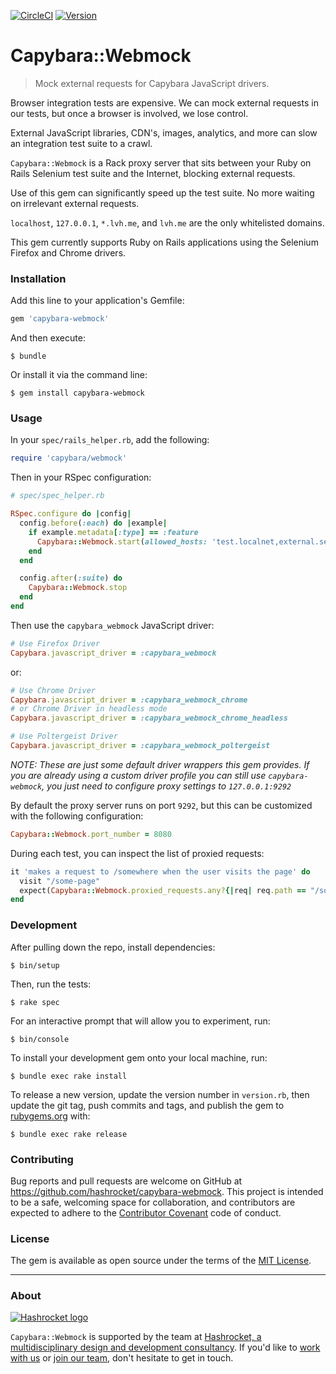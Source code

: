 [![CircleCI](https://img.shields.io/circleci/project/hashrocket/capybara-webmock/master.svg?maxAge=2592000)](https://circleci.com/gh/hashrocket/capybara-webmock)
[![Version](https://img.shields.io/gem/v/capybara-webmock.svg?style=flat)](https://rubygems.org/gems/capybara-webmock)

# Capybara::Webmock

> Mock external requests for Capybara JavaScript drivers.

Browser integration tests are expensive. We can mock external requests in our
tests, but once a browser is involved, we lose control.

External JavaScript libraries, CDN's, images, analytics, and more can slow an
integration test suite to a crawl.

`Capybara::Webmock` is a Rack proxy server that sits between your Ruby on Rails
Selenium test suite and the Internet, blocking external requests.

Use of this gem can significantly speed up the test suite. No more waiting on
irrelevant external requests.

`localhost`, `127.0.0.1`, `*.lvh.me`, and `lvh.me` are the only whitelisted
domains.

This gem currently supports Ruby on Rails applications using the Selenium
Firefox and Chrome drivers.

### Installation

Add this line to your application's Gemfile:

```ruby
gem 'capybara-webmock'
```

And then execute:

```
$ bundle
```

Or install it via the command line:

```
$ gem install capybara-webmock
```

### Usage

In your `spec/rails_helper.rb`, add the following:

```ruby
require 'capybara/webmock'
```

Then in your RSpec configuration:

```ruby
# spec/spec_helper.rb

RSpec.configure do |config|
  config.before(:each) do |example|
    if example.metadata[:type] == :feature
      Capybara::Webmock.start(allowed_hosts: 'test.localnet,external.service')
    end
  end

  config.after(:suite) do
    Capybara::Webmock.stop
  end
end
```

Then use the `capybara_webmock` JavaScript driver:

```ruby
# Use Firefox Driver
Capybara.javascript_driver = :capybara_webmock
```

or:

```ruby
# Use Chrome Driver
Capybara.javascript_driver = :capybara_webmock_chrome
# or Chrome Driver in headless mode
Capybara.javascript_driver = :capybara_webmock_chrome_headless
```

```ruby
# Use Poltergeist Driver
Capybara.javascript_driver = :capybara_webmock_poltergeist
```

*NOTE: These are just some default driver wrappers this gem provides. If you are
already using a custom driver profile you can still use `capybara-webmock`, you
just need to configure proxy settings to `127.0.0.1:9292`*

By default the proxy server runs on port `9292`, but this can be customized
with the following configuration:

```ruby
Capybara::Webmock.port_number = 8080
```

During each test, you can inspect the list of proxied requests:

```ruby
it 'makes a request to /somewhere when the user visits the page' do
  visit "/some-page"
  expect(Capybara::Webmock.proxied_requests.any?{|req| req.path == "/somewhere" }).to be
end
```

### Development

After pulling down the repo, install dependencies:

```
$ bin/setup
```

Then, run the tests:

```
$ rake spec
```

For an interactive prompt that will allow you to experiment, run:

```
$ bin/console
```

To install your development gem onto your local machine, run:

```
$ bundle exec rake install
```

To release a new version, update the version number in `version.rb`, then
update the git tag, push commits and tags, and publish the gem to
[rubygems.org](https://rubygems.org) with:

```
$ bundle exec rake release
```

### Contributing

Bug reports and pull requests are welcome on GitHub at
https://github.com/hashrocket/capybara-webmock. This project is intended to be
a safe, welcoming space for collaboration, and contributors are expected to
adhere to the [Contributor Covenant](http://contributor-covenant.org) code of
conduct.

### License

The gem is available as open source under the terms of the [MIT
License](http://opensource.org/licenses/MIT).

---

### About

[![Hashrocket logo](https://hashrocket.com/hashrocket_logo.svg)](https://hashrocket.com)

`Capybara::Webmock` is supported by the team at [Hashrocket, a multidisciplinary
design and development consultancy](https://hashrocket.com). If you'd like to
[work with us](https://hashrocket.com/contact-us/hire-us) or [join our
team](https://hashrocket.com/contact-us/jobs), don't hesitate to get in touch.
